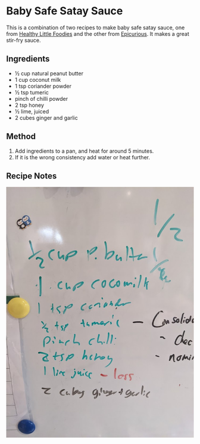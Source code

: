 # Baby Safe Satay Sauce # 

This is a combination of two recipes to make baby safe satay sauce, one from [Healthy Little Foodies](https://www.healthylittlefoodies.com/satay-sauce/#Satay_Sauce) and the other from [Epicurious](https://www.epicurious.com/recipes/food/views/kid-friendly-peanut-sauce). It makes a great stir-fry sauce.

## Ingredients ## 

- ½ cup natural peanut butter
- 1 cup coconut milk
- 1 tsp coriander powder
- ½ tsp tumeric
- pinch of chilli powder
- 2 tsp honey
- ½ lime, juiced
- 2 cubes ginger and garlic

## Method ## 

1. Add ingredients to a pan, and heat for around 5 minutes.
1. If it is the wrong consistency add water or heat further.

## Recipe Notes ##

![Recipe Notes](/public/images/Satay-Sauce-Recipe.jpg)
